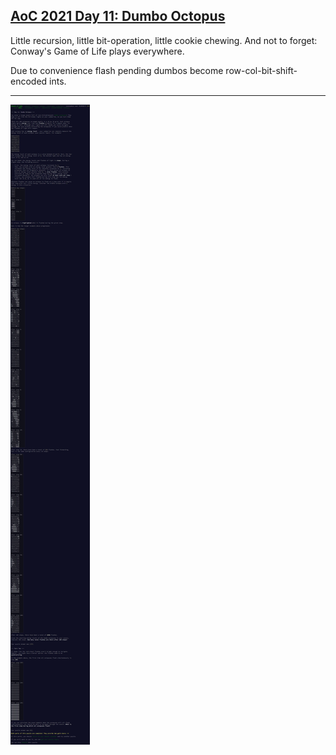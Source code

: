## [AoC 2021 Day 11: Dumbo Octopus](https://adventofcode.com/2021/day/11)

Little recursion, little bit-operation, little cookie chewing. And not to forget: Conway's Game of Life plays everywhere.

Due to convenience flash pending dumbos become row-col-bit-shift-encoded ints.

---

![AoC 2021 Day 11](../day11--Dumbo_Octopus.png?raw=true)
